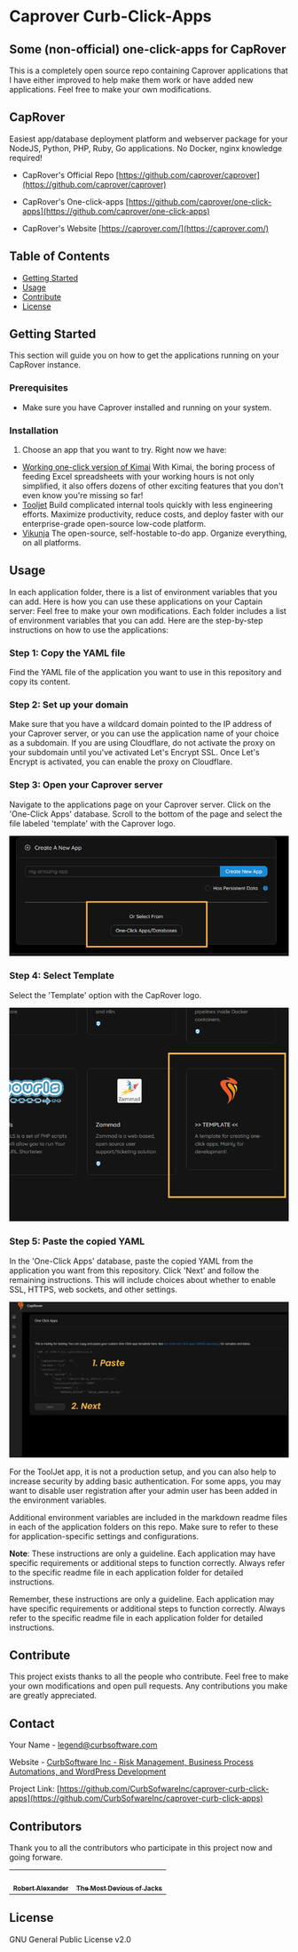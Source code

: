 # Caprover Curb-Click-Apps
## Some (non-official) one-click-apps for CapRover

This is a completely open source repo containing Caprover applications that I have either improved to help make them work or have added new applications. Feel free to make your own modifications.

## CapRover
Easiest app/database deployment platform and webserver package for your NodeJS, Python, PHP, Ruby, Go applications.
No Docker, nginx knowledge required!

- CapRover's Official Repo [https://github.com/caprover/caprover](https://github.com/caprover/caprover)

- CapRover's One-click-apps [https://github.com/caprover/one-click-apps](https://github.com/caprover/one-click-apps)

- CapRover's Website [https://caprover.com/](https://caprover.com/)


## Table of Contents
- [Getting Started](#getting-started)
- [Usage](#usage)
- [Contribute](#contribute)
- [License](#license)

## Getting Started
This section will guide you on how to get the applications running on your CapRover instance.

### Prerequisites
- Make sure you have Caprover installed and running on your system.

### Installation
1. Choose an app that you want to try.  Right now we have:

- [Working one-click version of Kimai](https://www.kimai.org/) With Kimai, the boring process of feeding Excel spreadsheets with your working hours is not only simplified, it also offers dozens of other exciting features that you don't even know you're missing so far!
- [Tooljet](https://www.tooljet.com/) Build complicated internal tools quickly with less engineering efforts. Maximize productivity, reduce costs, and deploy faster with our enterprise-grade open-source low-code platform.
- [Vikunja](https://vikunja.io/) The open-source, self-hostable to-do app. Organize everything, on all platforms.

## Usage
In each application folder, there is a list of environment variables that you can add. Here is how you can use these applications on your Captain server:
Feel free to make your own modifications. Each folder includes a list of environment variables that you can add. Here are the step-by-step instructions on how to use the applications:

### Step 1: Copy the YAML file
Find the YAML file of the application you want to use in this repository and copy its content.

### Step 2: Set up your domain
Make sure that you have a wildcard domain pointed to the IP address of your Caprover server, or you can use the application name of your choice as a subdomain. If you are using Cloudflare, do not activate the proxy on your subdomain until you've activated Let's Encrypt SSL. Once Let's Encrypt is activated, you can enable the proxy on Cloudflare.

### Step 3: Open your Caprover server
Navigate to the applications page on your Caprover server. Click on the 'One-Click Apps' database. Scroll to the bottom of the page and select the file labeled 'template' with the Caprover logo.

![Add One Click App](https://github.com/CurbSoftwareInc/caprover-curb-click-apps/raw/main/instruction-images/instruction-add-one-click-app.png)

### Step 4: Select Template
Select the 'Template' option with the CapRover logo.

![Select Template App](https://github.com/CurbSoftwareInc/caprover-curb-click-apps/raw/main/instruction-images/instruction-select-template-app.png)

### Step 5: Paste the copied YAML
In the 'One-Click Apps' database, paste the copied YAML from the application you want from this repository. Click 'Next' and follow the remaining instructions. This will include choices about whether to enable SSL, HTTPS, web sockets, and other settings.

![Paste YML Code](https://github.com/CurbSoftwareInc/caprover-curb-click-apps/raw/main/instruction-images/instruction-paste-yml-code.png)

For the ToolJet app, it is not a production setup, and you can also help to increase security by adding basic authentication. For some apps, you may want to disable user registration after your admin user has been added in the environment variables.

Additional environment variables are included in the markdown readme files in each of the application folders on this repo. Make sure to refer to these for application-specific settings and configurations.

**Note**: These instructions are only a guideline. Each application may have specific requirements or additional steps to function correctly. Always refer to the specific readme file in each application folder for detailed instructions.


Remember, these instructions are only a guideline. Each application may have specific requirements or additional steps to function correctly. Always refer to the specific readme file in each application folder for detailed instructions.

## Contribute
This project exists thanks to all the people who contribute. Feel free to make your own modifications and open pull requests. Any contributions you make are greatly appreciated.

## Contact

Your Name - legend@curbsoftware.com

Website - [CurbSoftware Inc - Risk Management, Business Process Automations, and WordPress Development](https://curbsoftware.com)


Project Link: [https://github.com/CurbSofwareInc/caprover-curb-click-apps](https://github.com/CurbSofwareInc/caprover-curb-click-apps)
  
## Contributors

Thank you to all the contributors who participate in this project now and going forware.

<table>
  <tr>
    <td align="center"><a href="https://github.com/CurbSofware"><img src="https://github.com/CurbSoftware.png" width="100px;" alt=""/><br /><sub><b>Robert Alexander</b></sub></a><br /></td>
    <td align="center"><a href="https://github.com/DeviousJack"><img src="https://github.com/DeviousJack.png" width="100px;" alt=""/><br /><sub><b>The Most Devious of Jacks</b></sub></a><br /></td>
  </tr>
</table>

## License

GNU General Public License v2.0
